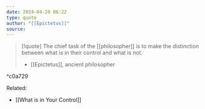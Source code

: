 ```yaml
---
date: 2024-04-20 06:22
type: quote
author: "[[Epictetus]]"
source:
---
```



> [!quote]
> The chief task of the [[philosopher]] is to make the distinction between what is in their control and what is not. 
> - [[Epictetus]], ancient philosopher

^c0a729

Related:
- [[What is in Your Control]]